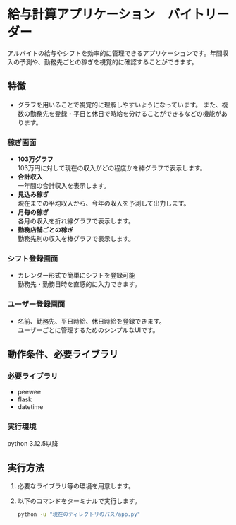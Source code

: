 # 給与計算アプリケーション　バイトリーダー

アルバイトの給与やシフトを効率的に管理できるアプリケーションです。年間収入の予測や、勤務先ごとの稼ぎを視覚的に確認することができます。

## 特徴
- グラフを用いることで視覚的に理解しやすいようになっています。
  また、複数の勤務先を登録・平日と休日で時給を分けることができるなどの機能があります。

### 稼ぎ画面
- **103万グラフ**  
  103万円に対して現在の収入がどの程度かを棒グラフで表示します。
- **合計収入**  
  一年間の合計収入を表示します。
- **見込み稼ぎ**  
  現在までの平均収入から、今年の収入を予測して出力します。
- **月毎の稼ぎ**  
  各月の収入を折れ線グラフで表示します。
- **勤務店舗ごとの稼ぎ**  
  勤務先別の収入を棒グラフで表示します。

### シフト登録画面
- カレンダー形式で簡単にシフトを登録可能  
  勤務先・勤務日時を直感的に入力できます。

### ユーザー登録画面
- 名前、勤務先、平日時給、休日時給を登録できます。  
  ユーザーごとに管理するためのシンプルなUIです。

## 動作条件、必要ライブラリ
### 必要ライブラリ
- peewee
- flask
- datetime

### 実行環境
python 3.12.5以降

## 実行方法
1. 必要なライブラリ等の環境を用意します。
2. 以下のコマンドをターミナルで実行します。

   ```bash
   python -u "現在のディレクトリのパス/app.py"
